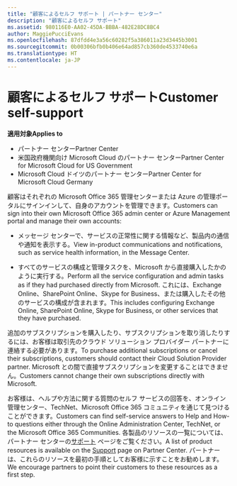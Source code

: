 ```yaml
---
title: "顧客によるセルフ サポート | パートナー センター"
description: "顧客によるセルフ サポート"
ms.assetid: 980116E0-AA02-45DA-BBBA-482E28DC8BC4
author: MaggiePucciEvans
ms.openlocfilehash: 87dfdd4e3a56c60282f5a386011a23d3445b3001
ms.sourcegitcommit: 0b00306bfb0b406e64ad857cb360de4533740e6a
ms.translationtype: HT
ms.contentlocale: ja-JP
---
```

# <a name="customer-self-support"></a><span data-ttu-id="aa8fa-103">顧客によるセルフ サポート</span><span class="sxs-lookup"><span data-stu-id="aa8fa-103">Customer self-support</span></span>

**<span data-ttu-id="aa8fa-104">適用対象</span><span class="sxs-lookup"><span data-stu-id="aa8fa-104">Applies to</span></span>**

-  <span data-ttu-id="aa8fa-105">パートナー センター</span><span class="sxs-lookup"><span data-stu-id="aa8fa-105">Partner Center</span></span>
-  <span data-ttu-id="aa8fa-106">米国政府機関向け Microsoft Cloud のパートナー センター</span><span class="sxs-lookup"><span data-stu-id="aa8fa-106">Partner Center for Microsoft Cloud for US Government</span></span>
-  <span data-ttu-id="aa8fa-107">Microsoft Cloud ドイツのパートナー センター</span><span class="sxs-lookup"><span data-stu-id="aa8fa-107">Partner Center for Microsoft Cloud Germany</span></span>

<span data-ttu-id="aa8fa-108">顧客はそれぞれの Microsoft Office 365 管理センターまたは Azure の管理ポータルにサインインして、自身のアカウントを管理できます。</span><span class="sxs-lookup"><span data-stu-id="aa8fa-108">Customers can sign into their own Microsoft Office 365 admin center or Azure Management portal and manage their own accounts:</span></span>

-   <span data-ttu-id="aa8fa-109">メッセージ センターで、サービスの正常性に関する情報など、製品内の通信や通知を表示する。</span><span class="sxs-lookup"><span data-stu-id="aa8fa-109">View in-product communications and notifications, such as service health information, in the Message Center.</span></span>

-   <span data-ttu-id="aa8fa-110">すべてのサービスの構成と管理タスクを、Microsoft から直接購入したかのように実行する。</span><span class="sxs-lookup"><span data-stu-id="aa8fa-110">Perform all the service configuration and admin tasks as if they had purchased directly from Microsoft.</span></span> <span data-ttu-id="aa8fa-111">これには、Exchange Online、SharePoint Online、Skype for Business、または購入したその他のサービスの構成が含まれます。</span><span class="sxs-lookup"><span data-stu-id="aa8fa-111">This includes configuring Exchange Online, SharePoint Online, Skype for Business, or other services that they have purchased.</span></span>

<span data-ttu-id="aa8fa-112">追加のサブスクリプションを購入したり、サブスクリプションを取り消したりするには、お客様は取引先のクラウド ソリューション プロバイダー パートナーに連絡する必要があります。</span><span class="sxs-lookup"><span data-stu-id="aa8fa-112">To purchase additional subscriptions or cancel their subscriptions, customers should contact their Cloud Solution Provider partner.</span></span> <span data-ttu-id="aa8fa-113">Microsoft との間で直接サブスクリプションを変更することはできません。</span><span class="sxs-lookup"><span data-stu-id="aa8fa-113">Customers cannot change their own subscriptions directly with Microsoft.</span></span>

<span data-ttu-id="aa8fa-114">お客様は、ヘルプや方法に関する質問のセルフ サービスの回答を、オンライン管理センター、TechNet、Microsoft Office 365 コミュニティを通じて見つけることができます。</span><span class="sxs-lookup"><span data-stu-id="aa8fa-114">Customers can find self-service answers to Help and How-to questions either through the Online Administration Center, TechNet, or the Microsoft Office 365 Communities.</span></span> <span data-ttu-id="aa8fa-115">各製品のリソースの一覧については、パートナー センターの[サポート](https://partnercenter.microsoft.com/partner/support) ページをご覧ください。</span><span class="sxs-lookup"><span data-stu-id="aa8fa-115">A list of product resources is available on the [Support](https://partnercenter.microsoft.com/partner/support) page on Partner Center.</span></span> <span data-ttu-id="aa8fa-116">パートナーは、これらのリソースを最初の手順としてお客様に示すことをお勧めします。</span><span class="sxs-lookup"><span data-stu-id="aa8fa-116">We encourage partners to point their customers to these resources as a first step.</span></span>

 

 




